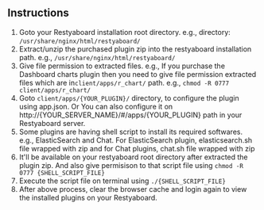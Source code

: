 ## Instructions


1.  Goto your Restyaboard installation root directory. e.g., directory: `/usr/share/nginx/html/restyaboard/`
2.  Extract/unzip the purchased plugin zip into the restyaboard installation path. e.g., `/usr/share/nginx/html/restyaboard/`
3.  Give file permission to extracted files. e.g., If you purchase the Dashboard charts plugin then you need to give file permission extracted files which are in`client/apps/r_chart/` path. e.g., `chmod -R 0777 client/apps/r_chart/`
4.  Goto `client/apps/{YOUR_PLUGIN}/` directory, to configure the plugin using app.json. Or You can also configure it on http://{YOUR\_SERVER\_NAME}/#/apps/{YOUR_PLUGIN} path in your Restyaboard server.
5.  Some plugins are having shell script to install its required softwares. e.g., ElasticSearch and Chat. For ElasticSearch plugin, elasticsearch.sh file wrapped with zip and for Chat plugins, chat.sh file wrapped with zip
6.  It'll be available on your restyaboard root directory after extracted the plugin zip. And also give permisison to that script file using `chmod -R 0777 {SHELL_SCRIPT_FILE}`
7.  Execute the script file on terminal using `./{SHELL_SCRIPT_FILE}`
8.  After above process, clear the browser cache and login again to view the installed plugins on your Restyaboard.